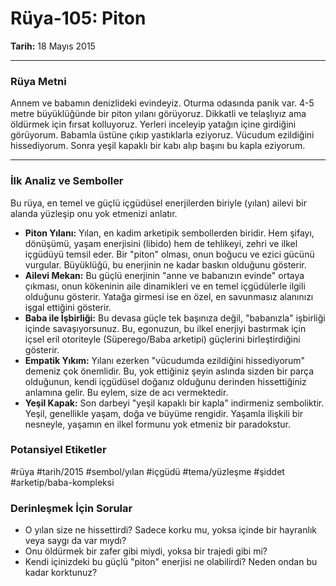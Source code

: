 # Rüya-105: Piton
**Tarih:** 18 Mayıs 2015

---
### Rüya Metni

Annem ve babamın denizlideki evindeyiz. Oturma odasında panik var. 4-5 metre büyüklüğünde bir piton yılanı görüyoruz. Dikkatli ve telaşlıyız ama öldürmek için fırsat kolluyoruz. Yerleri inceleyip yatağın içine girdiğini görüyorum. Babamla üstüne çıkıp yastıklarla eziyoruz. Vücudum ezildiğini hissediyorum. Sonra yeşil kapaklı bir kabı alıp başını bu kapla eziyorum.

---
### İlk Analiz ve Semboller

Bu rüya, en temel ve güçlü içgüdüsel enerjilerden biriyle (yılan) ailevi bir alanda yüzleşip onu yok etmenizi anlatır.

* **Piton Yılanı:** Yılan, en kadim arketipik sembollerden biridir. Hem şifayı, dönüşümü, yaşam enerjisini (libido) hem de tehlikeyi, zehri ve ilkel içgüdüyü temsil eder. Bir "piton" olması, onun boğucu ve ezici gücünü vurgular. Büyüklüğü, bu enerjinin ne kadar baskın olduğunu gösterir.
* **Ailevi Mekan:** Bu güçlü enerjinin "anne ve babanızın evinde" ortaya çıkması, onun kökeninin aile dinamikleri ve en temel içgüdülerle ilgili olduğunu gösterir. Yatağa girmesi ise en özel, en savunmasız alanınızı işgal ettiğini gösterir.
* **Baba ile İşbirliği:** Bu devasa güçle tek başınıza değil, "babanızla" işbirliği içinde savaşıyorsunuz. Bu, egonuzun, bu ilkel enerjiyi bastırmak için içsel eril otoriteyle (Süperego/Baba arketipi) güçlerini birleştirdiğini gösterir.
* **Empatik Yıkım:** Yılanı ezerken "vücudumda ezildiğini hissediyorum" demeniz çok önemlidir. Bu, yok ettiğiniz şeyin aslında sizden bir parça olduğunun, kendi içgüdüsel doğanız olduğunu derinden hissettiğiniz anlamına gelir. Bu eylem, size de acı vermektedir.
* **Yeşil Kapak:** Son darbeyi "yeşil kapaklı bir kapla" indirmeniz semboliktir. Yeşil, genellikle yaşam, doğa ve büyüme rengidir. Yaşamla ilişkili bir nesneyle, yaşamın en ilkel formunu yok etmeniz bir paradokstur.

### Potansiyel Etiketler
#rüya #tarih/2015 #sembol/yılan #içgüdü #tema/yüzleşme #şiddet #arketip/baba-kompleksi

### Derinleşmek İçin Sorular
* O yılan size ne hissettirdi? Sadece korku mu, yoksa içinde bir hayranlık veya saygı da var mıydı?
* Onu öldürmek bir zafer gibi miydi, yoksa bir trajedi gibi mi?
* Kendi içinizdeki bu güçlü "piton" enerjisi ne olabilirdi? Neden ondan bu kadar korktunuz?